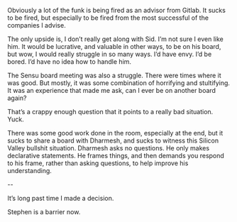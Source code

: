 Obviously a lot of the funk is being fired as an advisor from Gitlab. It sucks to be fired, but especially to be fired from the most successful of the companies I advise.

The only upside is, I don’t really get along with Sid. I’m not sure I even like him. It would be lucrative, and valuable in other ways, to be on his board, but wow, I would really struggle in so many ways. I’d have envy. I’d be bored. I’d have no idea how to handle him.

The Sensu board meeting was also a struggle. There were times where it was good. But mostly, it was some combination of horrifying and stultifying. It was an experience that made me ask, can I ever be on another board again?

That’s a crappy enough question that it points to a really bad situation. Yuck.

There was some good work done in the room, especially at the end, but it sucks to share a board with Dharmesh, and sucks to witness this Silicon Valley bullshit situation. Dharmesh asks no questions. He only makes declarative statements. He frames things, and then demands you respond to his frame, rather than asking questions, to help improve his understanding.

--

It’s long past time I made a decision.

Stephen is a barrier now.